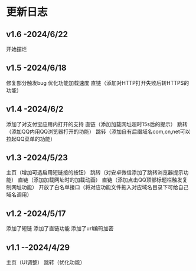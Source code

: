 # 更新日志

## v1.6 -2024/6/22
开始摆烂

## v1.5 -2024/6/18
修复部分触发bug
优化功能加载速度
直链（添加对HTTP打开失败后转HTTPS的功能）

## v1.4 -2024/6/2
添加了对支付宝应用内打开的支持
直链（添加加载网址超时15s后的提示）
跳转（添加QQ内用QQ浏览器打开的功能）
跳转（添加自有后缀域名com,cn,net可以拉起QQ菜单的功能）

## v1.3 -2024/5/23
主页（增加可选启用短链接的按钮）
跳转（对安卓微信添加了跳转浏览器提示功能）
直链（添加加载网址时的加载动画）
直链（添加点击QQ顶部标题栏触发复制网址功能）
开放了白名单接口（将对应功能文件拖入对应域名目录下可给自己域名调用）

## v1.2 -2024/5/17
添加了短链
添加了直链功能
添加了url编码加密

## v1.1 --2024/4/29
主页（UI调整）
跳转（优化功能）
